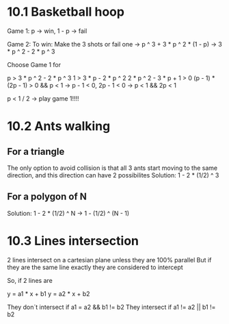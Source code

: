 10.1 Basketball hoop
====================

Game 1: p -> win, 1 - p -> fail

Game 2: To win: Make the 3 shots or fail one -> p ^ 3 + 3 * p ^ 2 * (1 - p) -> 3 * p ^ 2 -  2 * p ^ 3

Choose Game 1 for 

p > 3 * p ^ 2 - 2 * p ^ 3 
1 > 3 * p - 2 * p ^ 2
2 * p ^ 2 - 3 * p + 1 > 0
(p - 1) * (2p - 1) > 0 && p < 1 -> p - 1 < 0, 2p - 1 < 0 -> p < 1 && 2p < 1

p < 1 / 2 -> play game 1!!!!

10.2 Ants walking
=================

For a triangle 
--------------

The only option to avoid collision is that all 3 ants start moving to the same direction, and this direction can have 2 possibilites
Solution: 1 - 2 * (1/2) ^ 3

For a polygon of N
------------------

Solution: 1 - 2 * (1/2) ^ N -> 1 - (1/2) ^ (N - 1)

10.3 Lines intersection
=======================

2 lines intersect on a cartesian plane unless they are 100% parallel
But if they are the same line exactly they are considered to intercept

So, if 2 lines are 

y = a1 * x + b1
y = a2 * x + b2

They don´t intersect if a1 = a2 && b1 != b2
They intersect if a1 != a2 || b1 != b2

